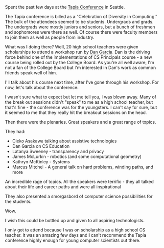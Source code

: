 <!--
.. title: Tapia 2014
.. slug: 2014-02-09-tapia.md
.. date: 2014-02-09
.. tags: misc
.. type: text
-->



Spent the past few days at the [Tapia Conference](http://tapiaconference.org) in Seattle.



The Tapia conference is billed as a "Celebration of Diversity in
Computing." The bulk of the attendees seemed to be
students. Undergrads and grads. The undergrads were mostly juniors and
seniors, but a bunch of freshmen and sophomores were there as well. Of
course there were faculty members to join them as well as people from
industry.

What was I doing there? Well, 20 high school teachers were given
scholarships to attend a workshop run by
[Dan Garcia](http://www.eecs.berkeley.edu/Faculty/Homepages/garcia.html). Dan
is the driving force behind one of the implementations of CS
Principals course - a new course being rolled out by the College
Board. As you're all well aware, I'm not a fan of the College Board
but I'm interested in Dan's work as common friends speak well of
him.

I'll talk about his course next time, after I've gone through his
workshop. For now, let's talk about the conference.

I wasn't sure what to expect but let me tell you, I was blown
away. Many of the break out sessions didn't "speak" to me as a high
school teacher, but that's fine - the conference was for the
youngsters. I can't say for sure, but it seemed to me that they really
hit the breakout sessions on the head.

Then there were the plenaries. Great speakers and a great range of topics.

They had:

 * Cieko Asakawa talking about assistive technologies
 * Dan Garcia on CS Education
 * Latanya Sweeney - transparency and privacy
 * James McLurkin - robotics (and some computational geometry)
 * Kathryn McKinley - Systems
 * Marcus Mitchel - A general talk on hard problems, winding paths, and more

An incredible rage of topics. All the speakers were terrific - they
all talked about their life and career paths and were all
inspirational

They also presented a smorgasbord of computer science possibilities
for the students. 

Wow.

I wish this could be bottled up and given to all aspiring technologists.

I only got to attend because I was on scholarship as a high school CS
teacher. It was an amazing few days and I can't recommend the Tapia
conference highly enough for young computer scientists out there.





